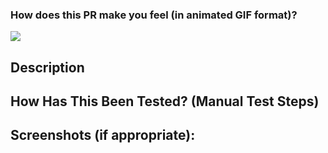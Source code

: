 <!--- Provide a general summary of your changes in the Title above -->
### How does this PR make you feel (in animated GIF format)?
![](GiphyURL)

## Description
<!--- Describe your changes in detail -->

## How Has This Been Tested? (Manual Test Steps)
<!--- Please describe in detail how you tested your changes. -->
<!--- Include details of your testing environment, and the tests you ran to -->
<!--- see how your change affects other areas of the code, etc. -->

## Screenshots (if appropriate):
